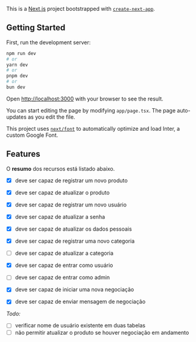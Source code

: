 This is a [Next.js](https://nextjs.org/) project bootstrapped with [`create-next-app`](https://github.com/vercel/next.js/tree/canary/packages/create-next-app).

## Getting Started

First, run the development server:

```bash
npm run dev
# or
yarn dev
# or
pnpm dev
# or
bun dev
```

Open [http://localhost:3000](http://localhost:3000) with your browser to see the result.

You can start editing the page by modifying `app/page.tsx`. The page auto-updates as you edit the file.

This project uses [`next/font`](https://nextjs.org/docs/basic-features/font-optimization) to automatically optimize and load Inter, a custom Google Font.

## Features

O **resumo** dos recursos está listado abaixo.

- [x] deve ser capaz de registrar um novo produto
- [x] deve ser capaz de atualizar o produto

- [x] deve ser capaz de registrar um novo usuário
- [x] deve ser capaz de atualizar a senha
- [x] deve ser capaz de atualizar os dados pessoais

- [x] deve ser capaz de registrar uma novo categoria
- [ ] deve ser capaz de atualizar a categoria

- [x] deve ser capaz de entrar como usuário
- [ ] deve ser capaz de entrar como admin

- [x] deve ser capaz de iniciar uma nova negociação
- [x] deve ser capaz de enviar mensagem de negociação

_Todo:_

- [ ] verificar nome de usuário existente em duas tabelas
- [ ] não permitir atualizar o produto se houver negociação em andamento
